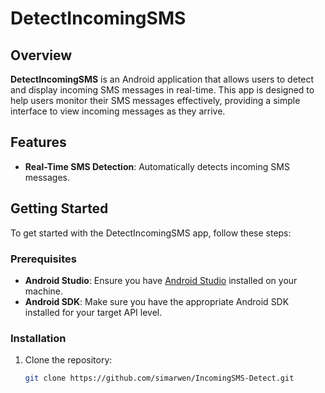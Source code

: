 # DetectIncomingSMS

## Overview

**DetectIncomingSMS** is an Android application that allows users to detect and display incoming SMS messages in real-time. 
This app is designed to help users monitor their SMS messages effectively, providing a simple interface to view incoming messages as they arrive.

## Features

- **Real-Time SMS Detection**: Automatically detects incoming SMS messages.


## Getting Started

To get started with the DetectIncomingSMS app, follow these steps:

### Prerequisites

- **Android Studio**: Ensure you have [Android Studio](https://developer.android.com/studio) installed on your machine.
- **Android SDK**: Make sure you have the appropriate Android SDK installed for your target API level.

### Installation

1. Clone the repository:

   ```bash
   git clone https://github.com/simarwen/IncomingSMS-Detect.git

